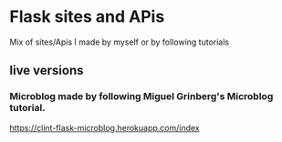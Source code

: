 # Flask sites and APis
Mix of sites/Apis I made by myself or by following tutorials


## live versions 

### Microblog made by following Miguel Grinberg's Microblog tutorial.
https://clint-flask-microblog.herokuapp.com/index 
